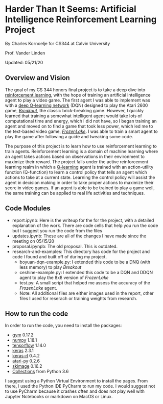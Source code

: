 # Harder Than It Seems: Artificial Intelligence Reinforcement Learning Project

By Charles Kornoelje for CS344 at Calvin University

Prof. Vander Linden

Updated: 05/21/20

## Overview and Vision
The goal of my CS 344 honors final project is to take a deep dive into [reinforcement learning](https://en.wikipedia.org/wiki/Reinforcement_learning), with the hope of training an artificial intelligence agent to play a video game. The first agent I was able to implement was with a [deep Q-learning network](https://en.wikipedia.org/wiki/Q-learning#Deep_Q-learning) (DQN) designed to play the Atari 2600 game, _[Breakout](https://w.wiki/RQQ)_, the classic brick-breaking game. However, I quickly learned that training a somewhat intelligent agent would take lots of computational time and energy, which I did not have, so I began training an agent and moved on to find a game that took less power, which led me to the text-based video game, _[FrozenLake](https://gym.openai.com/envs/FrozenLake-v0/)_. I was able to train a smart agent to play the game after following a guide and tweaking some code.

The purpose of this project is to learn how to use reinforcement learning to train agents. Reinforcement learning is a domain of machine learning where an agent takes actions based on observations in their environment to maximize their reward. The project falls under the active reinforcement learning realm in which a [Q-learning](https://en.wikipedia.org/wiki/Q-learning) agent is trained with an action-utility function (Q-function) to learn a control policy that tells an agent which actions to take at a current state. Learning the control policy will assist the agent in decision making in order to take proper actions to maximize their score in video games. If an agent is able to be trained to play a game well, the same training can be applied to real life activities and techniques.



## Code Modules
* report.ipynb: Here is the writeup for the for the project, with a 
detailed explanation of the work. There are code cells that help you run the code but
I suggest you run the code from the files
* updates.ipynb: These are all of the changes I have made since the meeting on 05/15/20
* proposal.ipynpb: The old proposal. This is outdated.
* research-and-examples: This directory has code for the project and code I found and built off of during 
my project.
    * boyuan-dqn-example.py: I extended this code to be a DNQ (with less memory) to play _Breakout_
    * ceshine-example.py: I extended this code to be a DQN and DDQN agent to play the 8x8 version of _FrozenLake_
    * test.py: A small script that helped me assess the accuracy of the _FrozenLake_ agent.
    * Note: All additional files are either images used in the report, other files I used for reserach
    or training weights from research.

## How to run the code
In order to run the code, you need to install the packages:

*   [gym](https://gym.openai.com/) 0.17.2
*   [numpy](https://numpy.org/) 1.18.1
*   [tensorflow](https://www.tensorflow.org/) 1.14.0
*   [keras](https://keras.io/) 2.3.1
*   [keras-rl](https://github.com/matthiasplappert/keras-rl) 0.4.2
*   [atari-py](https://github.com/openai/atari-py) 0.2.6
*   [skimage](https://scikit-image.org/) 0.16.2
*   [Collections](https://docs.python.org/3.6/library/collections.html#collections.deque) from Python 3.6

I suggest using a Python Virtual Environment to install the pages. 
From there, I used the Python IDE PyCharm to run my code.
I would suggest not to use PyCharm because it crashes often and does not play
well with Jupyter Notebooks or markdown on MacOS or Linux.
